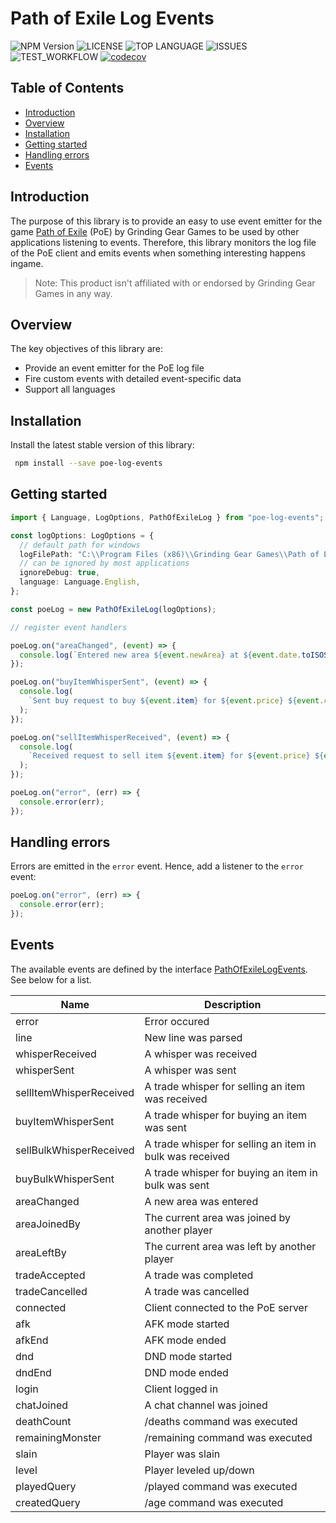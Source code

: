 # Path of Exile Log Events

![NPM Version](https://img.shields.io/npm/v/npm) ![LICENSE](https://img.shields.io/github/license/moepmoep12/poe-log-events) ![TOP LANGUAGE](https://img.shields.io/github/languages/top/moepmoep12/poe-log-events) ![ISSUES](https://img.shields.io/github/issues/moepmoep12/poe-log-events) ![TEST_WORKFLOW](https://img.shields.io/github/workflow/status/moepmoep12/poe-log-events/Test) [![codecov](https://codecov.io/gh/moepmoep12/poe-log-events/branch/master/graph/badge.svg?token=b82B6AxIpl)](https://codecov.io/gh/moepmoep12/poe-log-events)

## Table of Contents

- [Introduction](#introduction)
- [Overview](#overview)
- [Installation](#installation)
- [Getting started](#getting-started)
- [Handling errors](#handling-errors)
- [Events](#events)

## Introduction

The purpose of this library is to provide an easy to use event emitter for the game [Path of Exile](https://www.pathofexile.com/) (PoE) by Grinding Gear Games to be used by other applications listening to events. Therefore, this library monitors the log file of the PoE client and emits events when something interesting happens ingame.

> Note: This product isn't affiliated with or endorsed by Grinding Gear Games in any way.

## Overview

The key objectives of this library are:

- Provide an event emitter for the PoE log file
- Fire custom events with detailed event-specific data
- Support all languages

## Installation

Install the latest stable version of this library:

```bash
 npm install --save poe-log-events
```

## Getting started

```typescript
import { Language, LogOptions, PathOfExileLog } from "poe-log-events";

const logOptions: LogOptions = {
  // default path for windows
  logFilePath: "C:\\Program Files (x86)\\Grinding Gear Games\\Path of Exile\\logs\\Client.txt",
  // can be ignored by most applications
  ignoreDebug: true,
  language: Language.English,
};

const poeLog = new PathOfExileLog(logOptions);

// register event handlers

poeLog.on("areaChanged", (event) => {
  console.log(`Entered new area ${event.newArea} at ${event.date.toISOString()}`);
});

poeLog.on("buyItemWhisperSent", (event) => {
  console.log(
    `Sent buy request to buy ${event.item} for ${event.price} ${event.currency} from ${event.player}`
  );
});

poeLog.on("sellItemWhisperReceived", (event) => {
  console.log(
    `Received request to sell item ${event.item} for ${event.price} ${event.currency} to ${event.player}`
  );
});

poeLog.on("error", (err) => {
  console.error(err);
});
```

## Handling errors

Errors are emitted in the `error` event. Hence, add a listener to the `error` event:

```typescript
poeLog.on("error", (err) => {
  console.error(err);
});
```

## Events

The available events are defined by the interface [PathOfExileLogEvents](src/events/PathOfExileLogEvents.ts). See below for a list.

| **Name**                | **Description**                                          |
| ----------------------- | -------------------------------------------------------- |
| error                   | Error occured                                            |
| line                    | New line was parsed                                      |
| whisperReceived         | A whisper was received                                   |
| whisperSent             | A whisper was sent                                       |
| sellItemWhisperReceived | A trade whisper for selling an item was received         |
| buyItemWhisperSent      | A trade whisper for buying an item was sent              |
| sellBulkWhisperReceived | A trade whisper for selling an item in bulk was received |
| buyBulkWhisperSent      | A trade whisper for buying an item in bulk was sent      |
| areaChanged             | A new area was entered                                   |
| areaJoinedBy            | The current area was joined by another player            |
| areaLeftBy              | The current area was left by another player              |
| tradeAccepted           | A trade was completed                                    |
| tradeCancelled          | A trade was cancelled                                    |
| connected               | Client connected to the PoE server                       |
| afk                     | AFK mode started                                         |
| afkEnd                  | AFK mode ended                                           |
| dnd                     | DND mode started                                         |
| dndEnd                  | DND mode ended                                           |
| login                   | Client logged in                                         |
| chatJoined              | A chat channel was joined                                |
| deathCount              | /deaths command was executed                             |
| remainingMonster        | /remaining command was executed                          |
| slain                   | Player was slain                                         |
| level                   | Player leveled up/down                                   |
| playedQuery             | /played command was executed                             |
| createdQuery            | /age command was executed                                |
